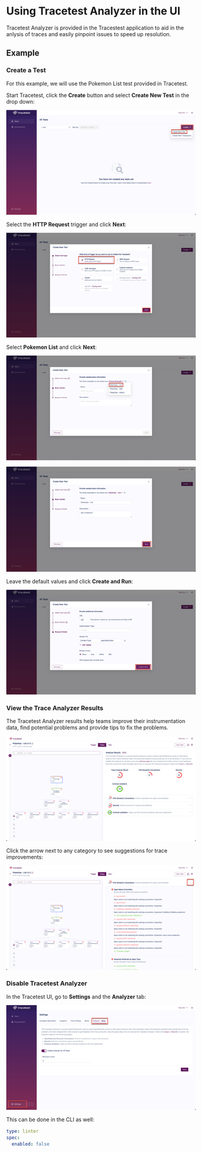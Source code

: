 # Using Tracetest Analyzer in the UI

Tracetest Analyzer is provided in the Tracestest application to aid in the anlysis of traces and easily pinpoint issues to speed up resolution.

## Example

### Create a Test

For this example, we will use the Pokemon List test provided in Tracetest.

Start Tracetest, click the **Create** button and select **Create New Test** in the drop down:

![Create a Test Button](../img/analyzer-create-test.png)

Select the **HTTP Request** trigger and click **Next**:

![Select HTTP Trigger](../img/analyzer-create-new-http-request.png)

Select **Pokemon List** and click **Next**:

![Select Pokeshop List](../img/analyzer-pokeshop-list.png)

![Select Pokeshop List Next](../img/analyzer-pokeshop-list-next.png)

Leave the default values and click **Create and Run**:

![Select Pokeshop Create Run ](../img/analyzer-pokeshop-list-create-run.png)

### View the Trace Analyzer Results

The Tracetest Analyzer results help teams improve their instrumentation data, find potential problems and provide tips to fix the problems.

![Analyzer Results](../img/analyzer-results.png)

Click the arrow next to any category to see suggestions for trace improvements:

![Analyzer Results Expanded](../img/analyzer-expanded.png)

### Disable Tracetest Analyzer

In the Tracetest UI, go to **Settings** and the **Analyzer** tab:

![Analyzer Settings](../img/analyzer-settings.png)

This can be done in the CLI as well:

```yaml
type: linter
spec:
  enabled: false
```
